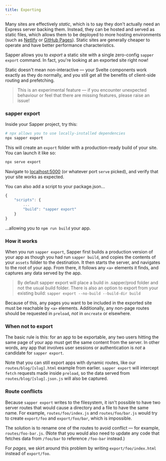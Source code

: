 ```yaml
---
title: Exporting
---
```


Many sites are effectively *static*, which is to say they don't actually need an Express server backing them. Instead, they can be hosted and served as static files, which allows them to be deployed to more hosting environments (such as [Netlify](https://www.netlify.com/) or [GitHub Pages](https://pages.github.com/)). Static sites are generally cheaper to operate and have better performance characteristics.

Sapper allows you to *export* a static site with a single zero-config `sapper export` command. In fact, you're looking at an exported site right now!

Static doesn't mean non-interactive — your Svelte components work exactly as they do normally, and you still get all the benefits of client-side routing and prefetching.

> This is an experimental feature — if you encounter unexpected behaviour or feel that there are missing features, please raise an issue!


### sapper export

Inside your Sapper project, try this:

```bash
# npx allows you to use locally-installed dependencies
npx sapper export
```

This will create an `export` folder with a production-ready build of your site. You can launch it like so:

```bash
npx serve export
```

Navigate to [localhost:5000](http://localhost:5000) (or whatever port `serve` picked), and verify that your site works as expected.

You can also add a script to your package.json...

```js
{
	"scripts": {
		...
		"build": "sapper export"
	}
}
```

...allowing you to `npm run build` your app.


### How it works

When you run `sapper export`, Sapper first builds a production version of your app as though you had run `sapper build`, and copies the contents of your `assets` folder to the destination. It then starts the server, and navigates to the root of your app. From there, it follows any `<a>` elements it finds, and captures any data served by the app.

> By default sapper export will place a build in .sapper/prod folder and not the usual build folder. There is also an option to export from your existing build: `sapper export --no-build --build-dir build`

Because of this, any pages you want to be included in the exported site must be reachable by `<a>` elements. Additionally, any non-page routes should be requested in `preload`, *not* in `oncreate` or elsewhere.


### When not to export

The basic rule is this: for an app to be exportable, any two users hitting the same page of your app must get the same content from the server. In other words, any app that involves user sessions or authentication is *not* a candidate for `sapper export`.

Note that you can still export apps with dynamic routes, like our `routes/blog/[slug].html` example from earlier. `sapper export` will intercept `fetch` requests made inside `preload`, so the data served from `routes/blog/[slug].json.js` will also be captured.


### Route conflicts

Because `sapper export` writes to the filesystem, it isn't possible to have two server routes that would cause a directory and a file to have the same name. For example, `routes/foo/index.js` and `routes/foo/bar.js` would try to create `export/foo` and `export/foo/bar`, which is impossible.

The solution is to rename one of the routes to avoid conflict — for example, `routes/foo-bar.js`. (Note that you would also need to update any code that fetches data from `/foo/bar` to reference `/foo-bar` instead.)

For *pages*, we skirt around this problem by writing `export/foo/index.html` instead of `export/foo`.